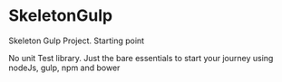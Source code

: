 # SkeletonGulp
Skeleton Gulp Project. Starting point 

No unit Test library. Just the bare essentials to start your journey using nodeJs, gulp, npm and bower
